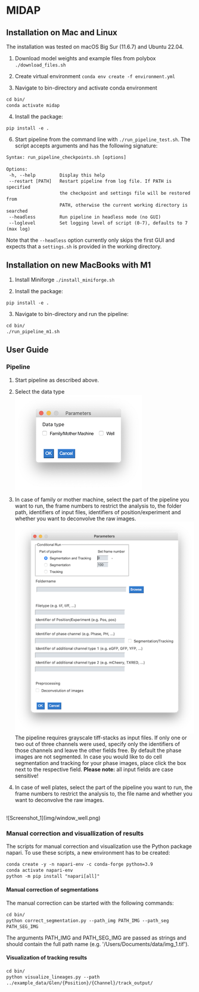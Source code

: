 # MIDAP

## Installation on Mac and Linux

The installation was tested on macOS Big Sur (11.6.7) and Ubuntu 22.04.

1. Download model weights and example files from polybox `./download_files.sh`

2. Create virtual environment `conda env create -f environment.yml`

3. Navigate to bin-directory and activate conda environment
```
cd bin/
conda activate midap
```
4. Install the package:

```
pip install -e .
```

6. Start pipeline from the command line with `./run_pipeline_test.sh`. The script accepts arguments and has the following signature:

```
Syntax: run_pipeline_checkpoints.sh [options]

Options:
 -h, --help         Display this help
 --restart [PATH]   Restart pipeline from log file. If PATH is specified
                    the checkpoint and settings file will be restored from
                    PATH, otherwise the current working directory is searched
 --headless         Run pipeline in headless mode (no GUI)
 --loglevel         Set logging level of script (0-7), defaults to 7 (max log)
```
Note that the `--headless` option currently only skips the first GUI and expects that a `settings.sh` is provided in the working directory.

## Installation on new MacBooks with M1

1. Install Miniforge `./install_miniforge.sh`

2. Install the package:

```
pip install -e .
```

3. Navigate to bin-directory and run the pipeline:
```
cd bin/
./run_pipeline_m1.sh
```

## User Guide

### Pipeline
1. Start pipeline as described above.

2. Select the data type<br/>
![Screenshot_1](img/window_select.png)<br/>

3. In case of family or mother machine, select the part of the pipeline you want to run, the frame numbers to restrict the analysis to, the folder path, identifiers of input files, identifiers of position/experiment and whether you want to deconvolve the raw images.
![Screenshot_1](img/window_chamber_new.png)<br/>
The pipeline requires grayscale tiff-stacks as input files.
If only one or two out of three channels were used, specify only the identifiers of those channels and leave the other fields free. By default the phase images are not segmented. In case you would like to do cell segmentation and tracking for your phase images, place click the box next to the respective field.
**Please note:** all input fields are case sensitive!
4. In case of well plates, select the part of the pipeline you want to run, the frame numbers to restrict the analysis to, the file name and whether you want to deconvolve the raw images.
<br/>
![Screenshot_1](img/window_well.png)<br/>

### Manual correction and visuallization of results

The scripts for manual correction and visualization use the Python package napari. To use these scripts, a new environment has to be created:

```
conda create -y -n napari-env -c conda-forge python=3.9
conda activate napari-env
python -m pip install "napari[all]"
```

#### Manual correction of segmentations
The manual correction can be started with the following commands:
```
cd bin/
python correct_segmentation.py --path_img PATH_IMG --path_seg PATH_SEG_IMG
```

The arguments PATH_IMG and PATH_SEG_IMG are passed as strings and should contain the full path name (e.g. '/Users/Documents/data/img_1.tif').

#### Visualization of tracking results
```
cd bin/
python visualize_lineages.py --path ../example_data/Glen/{Position}/{Channel}/track_output/
```

